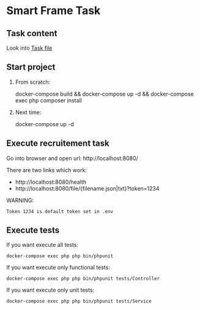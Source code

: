 # Smart Frame Task

## Task content

Look into [Task file](task.md)
## Start project

1. From scratch:

    docker-compose build &&
    docker-compose up -d &&
    docker-compose exec php composer install

2. Next time:

    docker-compose up -d
## Execute recruitement task 

Go into browser and open url: http://localhost:8080/

There are two links which work:
- http://localhost:8080/health 
- http://localhost:8080/file/{filename.json|txt}?token=1234

WARNING: 

    Token 1234 is default token set in .env

## Execute tests

If you want execute all tests:

    docker-compose exec php php bin/phpunit

If you want execute only functional tests:

    docker-compose exec php php bin/phpunit tests/Controller

If you want execute only unit tests:

    docker-compose exec php php bin/phpunit tests/Service